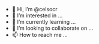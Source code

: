 - 👋 Hi, I’m @celsocr
- 👀 I’m interested in ...
- 🌱 I’m currently learning ...
- 💞️ I’m looking to collaborate on ...
- 📫 How to reach me ...

<!---
celsocr/celsocr is a ✨ special ✨ repository because its `README.md` (this file) appears on your GitHub profile.
You can click the Preview link to take a look at your changes.
--->
